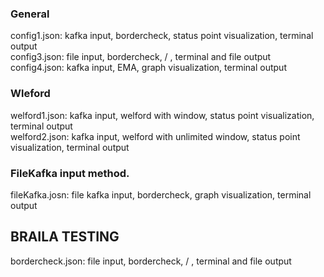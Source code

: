 ### General
config1.json: kafka input, bordercheck, status point visualization, terminal output <br>
config3.json: file input, bordercheck, / , terminal and file output <br>
config4.json: kafka input, EMA, graph visualization, terminal output

### Wleford
welford1.json: kafka input, welford with window, status point visualization, terminal output <br>
welford2.json: kafka input, welford with unlimited window, status point visualization, terminal output 

### FileKafka input method.
fileKafka.josn: file kafka input, bordercheck, graph visualization, terminal output

## BRAILA TESTING
bordercheck.json: file input, bordercheck, / , terminal and file output
